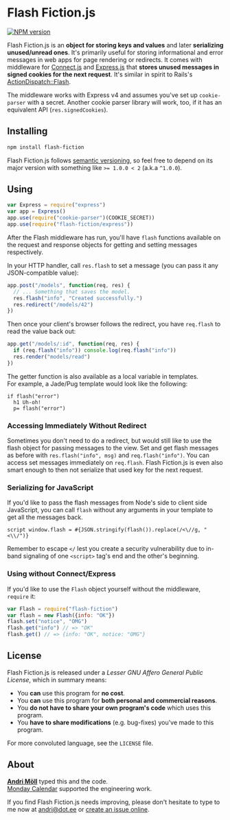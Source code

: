 Flash Fiction.js
================
[![NPM version][npm-badge]](https://www.npmjs.com/package/flash-fiction)

Flash Fiction.js is an **object for storing keys and values** and later **serializing unused/unread ones**. It's primarily useful for storing informational and error messages in web apps for page rendering or redirects. It comes with middleware for [Connect.js][connect] and [Express.js][express] that **stores unused messages in signed cookies for the next request**. It's similar in spirit to Rails's [ActionDispatch::Flash](http://api.rubyonrails.org/classes/ActionDispatch/Flash.html).

The middleware works with Express v4 and assumes you've set up `cookie-parser` with a secret. Another cookie parser library will work, too, if it has an equivalent API (`res.signedCookies`).

[npm-badge]: https://img.shields.io/npm/v/flash-fiction.svg
[connect]: https://github.com/senchalabs/connect
[express]: http://expressjs.com


Installing
----------
```sh
npm install flash-fiction
```

Flash Fiction.js follows [semantic versioning](http://semver.org), so feel free to depend on its major version with something like `>= 1.0.0 < 2` (a.k.a `^1.0.0`).


Using
-----
```javascript
var Express = require("express")
var app = Express()
app.use(require("cookie-parser")(COOKIE_SECRET))
app.use(require("flash-fiction/express"))
```

After the Flash middleware has run, you'll have `flash` functions available on the request and response objects for getting and setting messages respectively.

In your HTTP handler, call `res.flash` to set a message (you can pass it any JSON-compatible value):

```javascript
app.post("/models", function(req, res) {
  // ... Something that saves the model.
  res.flash("info", "Created successfully.")
  res.redirect("/models/42")
})
```

Then once your client's browser follows the redirect, you have `req.flash` to read the value back out:

```javascript
app.get("/models/:id", function(req, res) {
  if (req.flash("info")) console.log(req.flash("info"))
  res.render("models/read")
})
```

The getter function is also available as a local variable in templates.  
For example, a Jade/Pug template would look like the following:

```jade
if flash("error")
  h1 Uh-oh!
  p= flash("error")
```

### Accessing Immediately Without Redirect
Sometimes you don't need to do a redirect, but would still like to use the flash object for passing messages to the view. Set and get flash messages as before with `res.flash("info", msg)` and `req.flash("info")`. You can access set messages immediately on `req.flash`. Flash Fiction.js is even also smart enough to then not serialize that used key for the next request.

### Serializing for JavaScript
If you'd like to pass the flash messages from Node's side to client side JavaScript, you can call `flash` without any arguments in your template to get all the messages back.

```jade
script window.flash = #{JSON.stringify(flash()).replace(/<\//g, "<\\/")}
```

Remember to escape `</` lest you create a security vulnerability due to in-band signaling of one `<script>` tag's end and the other's beginning.


### Using without Connect/Express
If you'd like to use the `Flash` object yourself without the middleware, `require` it:

```javascript
var Flash = require("flash-fiction")
var flash = new Flash({info: "OK"})
flash.set("notice", "OMG")
flash.get("info") // => "OK"
flash.get() // => {info: "OK", notice: "OMG"}
```


License
-------
Flash Fiction.js is released under a *Lesser GNU Affero General Public License*, which in summary means:

- You **can** use this program for **no cost**.
- You **can** use this program for **both personal and commercial reasons**.
- You **do not have to share your own program's code** which uses this program.
- You **have to share modifications** (e.g. bug-fixes) you've made to this program.

For more convoluted language, see the `LICENSE` file.


About
-----
**[Andri Möll][moll]** typed this and the code.  
[Monday Calendar][monday] supported the engineering work.

If you find Flash Fiction.js needs improving, please don't hesitate to type to me now at [andri@dot.ee][email] or [create an issue online][issues].

[email]: mailto:andri@dot.ee
[issues]: https://github.com/moll/node-flash-fiction/issues
[moll]: http://themoll.com
[monday]: https://mondayapp.com
